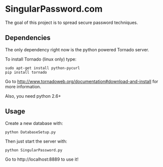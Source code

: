 SingularPassword.com
====================

The goal of this project is to spread secure password techniques.

Dependencies
------------
The only dependency right now is the python powered Tornado server.

To install Tornado (linux only) type:

	sudo apt-get install python-pycurl
	pip install tornado

Go to http://www.tornadoweb.org/documentation#download-and-install for more information.

Also, you need python 2.6+

Usage
-----
Create a new database with:

	python DatabaseSetup.py
 
Then just start the server with:

	python SingularPassword.py

Go to http://localhost:8889 to use it!
